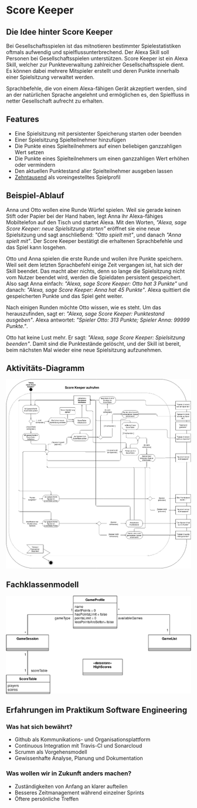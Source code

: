 # Score Keeper

## Die Idee hinter Score Keeper
Bei Gesellschaftsspielen ist das mitnotieren bestimmter Spielestatistiken oftmals aufwendig und spielflussunterbrechend. Der Alexa Skill soll Personen bei Gesellschaftsspielen unterstützen. Score Keeper ist ein Alexa Skill, welcher zur Punkteverwaltung zahlreicher Gesellschaftsspiele dient. Es können dabei mehrere Mitspieler erstellt und deren Punkte innerhalb einer Spielsitzung verwaltet werden.

Sprachbefehle, die von einem Alexa-fähigen Gerät akzeptiert werden, sind an der natürlichen Sprache angelehnt und ermöglichen es, den Spielfluss in netter Gesellschaft aufrecht zu erhalten.

## Features
- Eine Spielsitzung mit persistenter Speicherung starten oder beenden
- Einer Spielsitzung Spielteilnehmer hinzufügen
- Die Punkte eines Spielteilnehmers auf einen beliebigen ganzzahligen Wert setzen
- Die Punkte eines Spielteilnehmers um einen ganzzahligen Wert erhöhen oder vermindern
- Den aktuellen Punktestand aller Spielteilnehmer ausgeben lassen
- [Zehntausend](https://de.wikipedia.org/wiki/Zehntausend_(Spiel)) als voreingestelltes Spielprofil

## Beispiel-Ablauf

Anna und Otto wollen eine Runde Würfel spielen. Weil sie gerade keinen Stift oder Papier bei der Hand haben, legt Anna ihr Alexa-fähiges Mobiltelefon auf den Tisch und startet Alexa. Mit den Worten, _"Alexa, sage Score Keeper: neue Spielsitzung starten"_ eröffnet sie eine neue Spielsitzung und sagt anschließend: _"Otto spielt mit"_, und danach _"Anna spielt mit"_. Der Score Keeper bestätigt die erhaltenen Sprachbefehle und das Spiel kann losgehen.

Otto und Anna spielen die erste Runde und wollen ihre Punkte speichern. Weil seit dem letzten Sprachbefehl einige Zeit vergangen ist, hat sich der Skill beendet. Das macht aber nichts, denn so lange die Spielsitzung nicht vom Nutzer beendet wird, werden die Spieldaten persistent gespeichert. Also sagt Anna einfach: _"Alexa, sage Score Keeper: Otto hat 3 Punkte"_ und danach: _"Alexa, sage Score Keeper: Anna hat 45 Punkte"_. Alexa quittiert die gespeicherten Punkte und das Spiel geht weiter.

Nach einigen Runden möchte Otto wissen, wie es steht. Um das herauszufinden, sagt er: _"Alexa, sage Score Keeper: Punktestand ausgeben"_. Alexa antwortet: _"Spieler Otto: 313 Punkte; Spieler Anna: 99999 Punkte."_.

Otto hat keine Lust mehr. Er sagt: _"Alexa, sage Score Keeper: Spielsitzung beenden"_. Damit sind die Punktestände gelöscht, und der Skill ist bereit, beim nächsten Mal wieder eine neue Spielsitzung aufzunehmen.

## Aktivitäts-Diagramm
[![Aktivitäts-Diagramm](https://raw.githubusercontent.com/sweIhm-ws2018-19/skillproject-fr_13/master/design/Sprint_2/Aktivit%C3%A4tsdiagramm_%C3%9Cbersicht.png)](https://raw.githubusercontent.com/sweIhm-ws2018-19/skillproject-fr_13/master/design/Sprint_2/Aktivit%C3%A4tsdiagramm_%C3%9Cbersicht.png)

## Fachklassenmodell
![Fachklassenmodell](https://raw.githubusercontent.com/sweIhm-ws2018-19/skillproject-fr_13/master/design/Fachklassenmodell.png)

## Erfahrungen im Praktikum Software Engineering
### Was hat sich bewährt?
- Github als Kommunikations- und Organisationsplattform
- Continuous Integration mit Travis-CI und Sonarcloud
- Scrumm als Vorgehensmodell
- Gewissenhafte Analyse, Planung und Dokumentation

### Was wollen wir in Zukunft anders machen?
- Zuständigkeiten von Anfang an klarer aufteilen
- Besseres Zeitmanagement während einzelner Sprints
- Öftere persönliche Treffen

